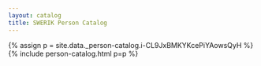 ```yaml
---
layout: catalog
title: SWERIK Person Catalog
---
```

{% assign p = site.data._person-catalog.i-CL9JxBMKYKcePiYAowsQyH %}
{% include person-catalog.html p=p %}


